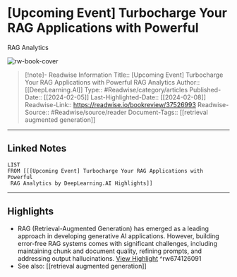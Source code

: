 # [Upcoming Event] Turbocharge Your RAG Applications with Powerful
 RAG Analytics

![rw-book-cover](https://readwise-assets.s3.amazonaws.com/static/images/article0.00998d930354.png)
<br>
>[!note]- Readwise Information
>Title:: [Upcoming Event] Turbocharge Your RAG Applications with Powerful
 RAG Analytics
>Author:: [[DeepLearning.AI]]
>Type:: #Readwise/category/articles
>Published-Date:: [[2024-02-05]]
>Last-Highlighted-Date:: [[2024-02-08]]
>Readwise-Link:: https://readwise.io/bookreview/37526993
>Readwise-Source:: #Readwise/source/reader
>Document-Tags:: [[retrieval augmented generation]] 
--- 

## Linked Notes
```dataview
LIST
FROM [[[Upcoming Event] Turbocharge Your RAG Applications with Powerful
 RAG Analytics by DeepLearning.AI Highlights]]
```

---

## Highlights
- RAG (Retrieval-Augmented Generation) has emerged as a leading approach in developing generative AI applications. However, building error-free RAG systems comes with significant challenges, including maintaining chunk and document quality, refining prompts, and addressing output hallucinations. [View Highlight](https://readwise.io/open/674126091) ^rw674126091 
- See also: [[retrieval augmented generation]] 
